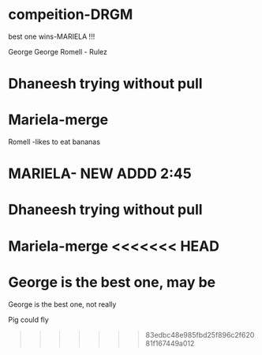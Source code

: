 # compeition-DRGM

best one wins-MARIELA !!!

George
George
Romell - Rulez

# Dhaneesh trying without pull

# Mariela-merge

Romell -likes to eat bananas

# MARIELA- NEW ADDD 2:45

# Dhaneesh trying without pull

Mariela-merge
<<<<<<< HEAD
=======
George is the best one, may be
=======

George is the best one, not really

Pig could fly

> > > > > > > 83edbc48e985fbd25f896c2f62081f167449a012
